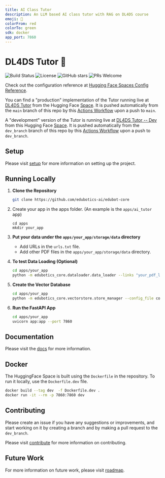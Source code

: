 ```yaml
---
title: AI Class Tutor
description: An LLM based AI class tutor with RAG on DL4DS course
emoji: 🐶
colorFrom: red
colorTo: green
sdk: docker
app_port: 7860
---
```

# DL4DS Tutor 🏃

![Build Status](https://github.com/edubotics-ai/edubot-core/actions/workflows/push_to_hf_space.yml/badge.svg)
![License](https://img.shields.io/github/license/edubotics-ai/edubot-core)
![GitHub stars](https://img.shields.io/github/stars/edubotics-ai/edubot-core)
![PRs Welcome](https://img.shields.io/badge/PRs-welcome-brightgreen.svg?style=flat-square)


Check out the configuration reference at [Hugging Face Spaces Config Reference](https://huggingface.co/docs/hub/spaces-config-reference).

You can find a "production" implementation of the Tutor running live at [DL4DS Tutor](https://dl4ds-dl4ds-tutor.hf.space/)  from the
Hugging Face [Space](https://huggingface.co/spaces/dl4ds/dl4ds_tutor). It is pushed automatically from the `main` branch of this repo by this
[Actions Workflow](https://github.com/DL4DS/dl4ds_tutor/blob/main/.github/workflows/push_to_hf_space.yml) upon a push to `main`.


A "development" version of the Tutor is running live at [DL4DS Tutor -- Dev](https://dl4ds-tutor-dev.hf.space/) from this Hugging Face
[Space](https://huggingface.co/spaces/dl4ds/tutor_dev). It is pushed automatically from the `dev_branch` branch of this repo by this
[Actions Workflow](https://github.com/DL4DS/dl4ds_tutor/blob/dev_branch/.github/workflows/push_to_hf_space_prototype.yml) upon a push to `dev_branch`.

## Setup

Please visit [setup](https://dl4ds.github.io/dl4ds_tutor/guide/setup/) for more information on setting up the project.

## Running Locally

1. **Clone the Repository**
   ```bash
   git clone https://github.com/edubotics-ai/edubot-core
   ```

2. Create your app in the apps folder. (An example is the `apps/ai_tutor` app)
   ```
   cd apps
   mkdir your_app
   ```

2. **Put your data under the `apps/your_app/storage/data` directory**
   - Add URLs in the `urls.txt` file.
   - Add other PDF files in the `apps/your_app/storage/data` directory.

3. **To test Data Loading (Optional)**
   ```bash
   cd apps/your_app
   python -m edubotics_core.dataloader.data_loader --links "your_pdf_link" --config_file config/config.yml --project_config_file config/project_config.yml
   ```

4. **Create the Vector Database**
   ```bash
   cd apps/your_app
   python -m edubotics_core.vectorstore.store_manager --config_file config/config.yml --project_config_file config/project_config.yml
   ```

6. **Run the FastAPI App**
   ```bash
   cd apps/your_app
   uvicorn app:app --port 7860 
   ```

## Documentation

Please visit the [docs](https://dl4ds.github.io/dl4ds_tutor/) for more information.


## Docker 

The HuggingFace Space is built using the `Dockerfile` in the repository. To run it locally, use the `Dockerfile.dev` file.

```bash
docker build --tag dev  -f Dockerfile.dev .
docker run -it --rm -p 7860:7860 dev
```

## Contributing

Please create an issue if you have any suggestions or improvements, and start working on it by creating a branch and by making a pull request to the `dev_branch`.

Please visit [contribute](https://dl4ds.github.io/dl4ds_tutor/guide/contribute/) for more information on contributing.

## Future Work

For more information on future work, please visit [roadmap](https://dl4ds.github.io/dl4ds_tutor/guide/readmap/).

